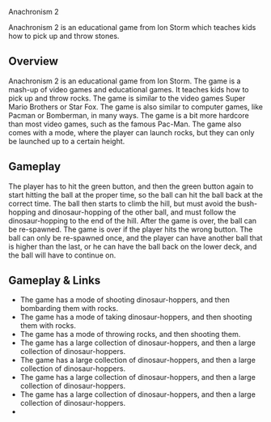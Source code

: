 Anachronism 2

Anachronism 2 is an educational game from Ion Storm which teaches kids how to pick up and throw stones.

## Overview

Anachronism 2 is an educational game from Ion Storm. The game is a mash-up of video games and educational games. It teaches kids how to pick up and throw rocks. The game is similar to the video games Super Mario Brothers or Star Fox. The game is also similar to computer games, like Pacman or Bomberman, in many ways. The game is a bit more hardcore than most video games, such as the famous Pac-Man. The game also comes with a mode, where the player can launch rocks, but they can only be launched up to a certain height.

## Gameplay

The player has to hit the green button, and then the green button again to start hitting the ball at the proper time, so the ball can hit the ball back at the correct time. The ball then starts to climb the hill, but must avoid the bush-hopping and dinosaur-hopping of the other ball, and must follow the dinosaur-hopping to the end of the hill. After the game is over, the ball can be re-spawned. The game is over if the player hits the wrong button. The ball can only be re-spawned once, and the player can have another ball that is higher than the last, or he can have the ball back on the lower deck, and the ball will have to continue on.

## Gameplay & Links

*   The game has a mode of shooting dinosaur-hoppers, and then bombarding them with rocks.
*   The game has a mode of taking dinosaur-hoppers, and then shooting them with rocks.
*   The game has a mode of throwing rocks, and then shooting them.
*   The game has a large collection of dinosaur-hoppers, and then a large collection of dinosaur-hoppers.
*   The game has a large collection of dinosaur-hoppers, and then a large collection of dinosaur-hoppers.
*   The game has a large collection of dinosaur-hoppers, and then a large collection of dinosaur-hoppers.
*   The game has a large collection of dinosaur-hoppers, and then a large collection of dinosaur-hoppers.
*